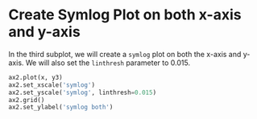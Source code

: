 # Create Symlog Plot on both x-axis and y-axis

In the third subplot, we will create a `symlog` plot on both the x-axis and y-axis. We will also set the `linthresh` parameter to 0.015.

```python
ax2.plot(x, y3)
ax2.set_xscale('symlog')
ax2.set_yscale('symlog', linthresh=0.015)
ax2.grid()
ax2.set_ylabel('symlog both')
```
